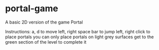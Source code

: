 # portal-game
A basic 2D version of the game Portal

Instructions:
a, d to move left, right
space bar to jump
left, right click to place portals
you can only place portals on light grey surfaces
get to the green section of the level to complete it
